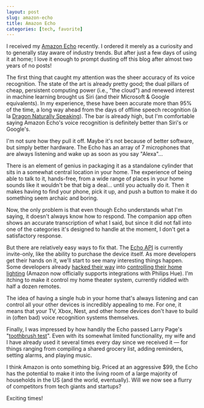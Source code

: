 ```yaml
---
layout: post
slug: amazon-echo
title: Amazon Echo
categories: [tech, favorite]
---
```


I received my [Amazon Echo](http://www.amazon.com/oc/echo/) recently. I ordered it merely as a curiosity and to generally stay aware of industry trends. But after just a few days of using it at home; I love it enough to prompt dusting off this blog after almost two years of no posts!

The first thing that caught my attention was the sheer accuracy of its voice recognition. The state of the art is already pretty good; the dual pillars of cheap, persistent computing power (i.e., "the cloud") and renewed interest in machine learning brought us Siri (and their Microsoft & Google equivalents). In my experience, these have been accurate more than 95% of the time, a long way ahead from the days of offline speech recognition (à la [Dragon Naturally Speaking](http://www.nuance.com/dragon/index.htm)). The bar is already high, but I'm comfortable saying Amazon Echo's voice recognition is definitely better than Siri's or Google's.

I'm not sure how they pull it off. Maybe it's not because of better software, but simply better hardware. The Echo has an array of 7 microphones that are always listening and wake up as soon as you say "Alexa"...

There is an element of genius in packaging it as a standalone cylinder that sits in a somewhat central location in your home. The experience of being able to  talk to it, hands-free, from a wide range of places in your home sounds like it wouldn't be that big a deal... until you actually do it. Then it makes having to find your phone, pick it up, and push a button to make it do something seem archaic and boring.

Now, the only problem is that even though Echo understands what I'm saying, it doesn't always know how to respond. The companion app often shows an accurate transcription of what I said, but since it did not fall into one of the categories it's designed to handle at the moment, I don't get a satisfactory response.

But there are relatively easy ways to fix that. The [Echo API](https://developer.amazon.com/public/solutions/devices/echo) is currently invite-only, like the ability to purchase the device itself. As more developers get their hands on it, we'll start to see many interesting things happen. Some developers already [hacked their way](http://hackaday.com/2014/12/24/home-automation-with-the-amazon-echo/) into [controlling their home lighting](http://blog.zfeldman.com/2014-12-28-using-amazon-echo-to-control-lights-and-temperature/) (Amazon now officially supports integrations with Philips Hue). I'm itching to make it control my home theater system, currently riddled with half a dozen remotes.

The idea of having a single hub in your home that's always listening and can control all your other devices is incredibly appealing to me. For one, it means that your TV, Xbox, Nest, and other home devices don't have to build in (often bad) voice recognition systems themselves.

Finally, I was impressed by how handily the Echo passed Larry Page's "[toothbrush test](http://www.businessinsider.com/larry-page-toothbrush-test-google-acquisitions-2014-8)". Even with its somewhat limited functionality,  my wife and I have already used it several times every day since we received it — for things ranging from compiling a shared grocery list, adding reminders, setting alarms, and playing music.

I think Amazon is onto something big. Priced at an aggressive $99, the Echo has the potential to make it into the living room of a large majority of households in the US (and the world, eventually). Will we now see a flurry of competitors from tech giants and startups?

Exciting times!